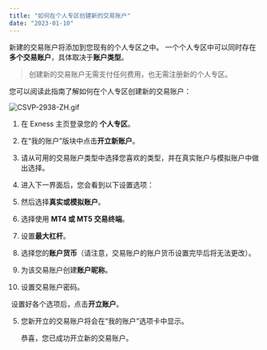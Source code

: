 ```yaml
---
title: "如何在个人专区创建新的交易账户"
date: "2023-01-10"
---
```


新建的交易账户将添加到您现有的个人专区之中。 一个个人专区中可以同时存在**多个交易账户**，具体取决于**账户类型**。

> 创建新的交易账户无需支付任何费用，也无需注册新的个人专区。

您可以阅读此指南了解如何在个人专区创建新的交易账户：

![CSVP-2938-ZH.gif](https://get.exness.help/hc/article_attachments/6328228441746/CSVP-2938-ZH.gif)

1. 在 Exness 主页登录您的 **个人专区**。
2. 在“我的账户”版块中点击**开立新账户**。
3. 请从可用的交易账户类型中选择您喜欢的类型，并在真实账户与模拟账户中做出选择。
4. 进入下一界面后，您会看到以下设置选项：

1. 然后选择**真实或模拟账户**。
2. 选择使用 **MT4 或 MT5 交易终端**。
3. 设置**最大杠杆**。
4. 选择您的**账户货币**（请注意，交易账户的账户货币设置完毕后将无法更改）。
5. 为该交易账户创建**账户昵称**。
6. 设置交易账户密码。 

 设置好各个选项后，点击**开立账户**。

5. 您新开立的交易账户将会在“我的账户”选项卡中显示。

      恭喜，您已成功开立新的交易账户。
